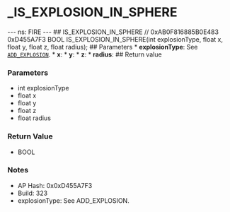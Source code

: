 # _IS_EXPLOSION_IN_SPHERE

--- ns: FIRE --- ## IS_EXPLOSION_IN_SPHERE  // 0xAB0F816885B0E483 0xD455A7F3 BOOL IS_EXPLOSION_IN_SPHERE(int explosionType, float x, float y, float z, float radius);   ## Parameters * **explosionType**: See [`ADD_EXPLOSION`](#_0xE3AD2BDBAEE269AC). * **x**: * **y**: * **z**: * **radius**:  ## Return value

### Parameters
* int explosionType
* float x
* float y
* float z
* float radius

### Return Value
* BOOL

### Notes
* AP Hash: 0x0xD455A7F3
* Build: 323
* explosionType: See ADD_EXPLOSION.

